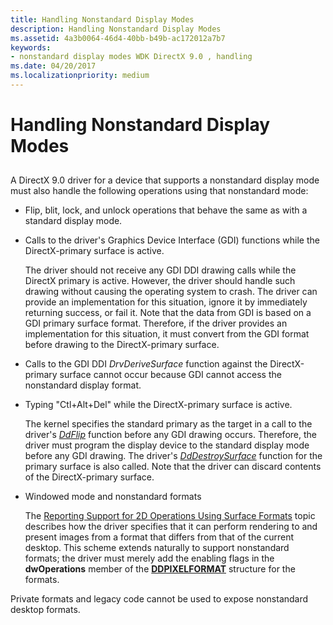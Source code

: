 ```yaml
---
title: Handling Nonstandard Display Modes
description: Handling Nonstandard Display Modes
ms.assetid: 4a3b0064-46d4-40bb-b49b-ac172012a7b7
keywords:
- nonstandard display modes WDK DirectX 9.0 , handling
ms.date: 04/20/2017
ms.localizationpriority: medium
---
```


# Handling Nonstandard Display Modes


## <span id="ddk_handling_nonstandard_display_modes_gg"></span><span id="DDK_HANDLING_NONSTANDARD_DISPLAY_MODES_GG"></span>


A DirectX 9.0 driver for a device that supports a nonstandard display mode must also handle the following operations using that nonstandard mode:

-   Flip, blit, lock, and unlock operations that behave the same as with a standard display mode.

-   Calls to the driver's Graphics Device Interface (GDI) functions while the DirectX-primary surface is active.

    The driver should not receive any GDI DDI drawing calls while the DirectX primary is active. However, the driver should handle such drawing without causing the operating system to crash. The driver can provide an implementation for this situation, ignore it by immediately returning success, or fail it. Note that the data from GDI is based on a GDI primary surface format. Therefore, if the driver provides an implementation for this situation, it must convert from the GDI format before drawing to the DirectX-primary surface.

-   Calls to the GDI DDI *DrvDeriveSurface* function against the DirectX-primary surface cannot occur because GDI cannot access the nonstandard display format.

-   Typing "Ctl+Alt+Del" while the DirectX-primary surface is active.

    The kernel specifies the standard primary as the target in a call to the driver's [*DdFlip*](https://docs.microsoft.com/windows/desktop/api/ddrawint/nc-ddrawint-pdd_surfcb_flip) function before any GDI drawing occurs. Therefore, the driver must program the display device to the standard display mode before any GDI drawing. The driver's [*DdDestroySurface*](https://docs.microsoft.com/windows/desktop/api/ddrawint/nc-ddrawint-pdd_surfcb_destroysurface) function for the primary surface is also called. Note that the driver can discard contents of the DirectX-primary surface.

-   Windowed mode and nonstandard formats

    The [Reporting Support for 2D Operations Using Surface Formats](reporting-support-for-2d-operations-using-surface-formats.md) topic describes how the driver specifies that it can perform rendering to and present images from a format that differs from that of the current desktop. This scheme extends naturally to support nonstandard formats; the driver must merely add the enabling flags in the **dwOperations** member of the [**DDPIXELFORMAT**](https://docs.microsoft.com/windows-hardware/drivers/ddi/ksmedia/ns-ksmedia-_ddpixelformat) structure for the formats.

Private formats and legacy code cannot be used to expose nonstandard desktop formats.

 

 





